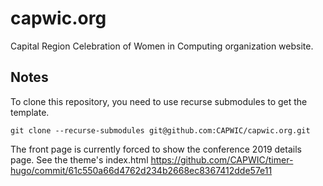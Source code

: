 # capwic.org
Capital Region Celebration of Women in Computing organization website.


## Notes

To clone this repository, you need to use recurse submodules to get the template.
```
git clone --recurse-submodules git@github.com:CAPWIC/capwic.org.git
```

The front page is currently forced to show the conference 2019 details page. See the theme's index.html https://github.com/CAPWIC/timer-hugo/commit/61c550a66d4762d234b2668ec8367412dde57e11
